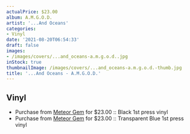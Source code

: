 ```yaml
---
actualPrice: $23.00
album: A.M.G.O.D.
artist: '...And Oceans'
categories:
- Vinyl
date: '2021-08-20T06:54:33'
draft: false
images:
- /images/covers/...and_oceans-a.m.g.o.d..jpg
inStock: true
thumbnailImage: /images/covers/...and_oceans-a.m.g.o.d.-thumb.jpg
title: '...And Oceans - A.M.G.O.D.'
---
```


## Vinyl
* Purchase from [Meteor Gem](https://meteor-gem.com/products/and-oceans-a-m-g-o-d-lp) for $23.00 :: Black 1st press vinyl
* Purchase from [Meteor Gem](https://meteor-gem.com/products/and-oceans-a-m-g-o-d-lp) for $23.00 :: Transparent Blue 1st press vinyl
